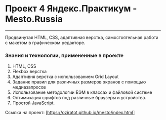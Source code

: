 # Проект 4 Яндекс.Практикум - Mesto.Russia
------
Продвинутая HTML, CSS, адаптивная верстка, самостоятельная работа с макетом в графическом редакторе.

### Знания и технологии, примененные в проекте
1. HTML, CSS
2. Flexbox верстка
3. Адаптивня верстка с использованием Grid Layout
4. Задание правил для различных размеров экранов с помощью медиазапросов
5. Использование методологии БЭМ в классах и файловой системе
6. Оптимизация шрифтов под различные браузеры и устройства.
7. Простой JavaScript.

Ссылка на проект: [https://oziratot.github.io/mesto/index.html]
